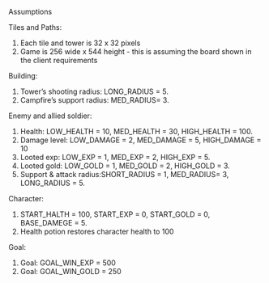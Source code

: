 Assumptions

Tiles and Paths:
1. Each tile and tower is 32 x 32 pixels
2. Game is 256 wide x 544 height - this is assuming the board shown in the client requirements

Building:
1. Tower’s shooting radius: LONG_RADIUS = 5.
2. Campfire’s support radius:  MED_RADIUS= 3.

Enemy and allied soldier:
1. Health: LOW_HEALTH = 10, MED_HEALTH = 30, HIGH_HEALTH = 100.
2. Damage level: LOW_DAMAGE = 2, MED_DAMAGE = 5, HIGH_DAMAGE = 10
3. Looted exp: LOW_EXP = 1, MED_EXP = 2, HIGH_EXP = 5.
4. Looted gold: LOW_GOLD = 1, MED_GOLD = 2, HIGH_GOLD = 3.
5. Support & attack radius:SHORT_RADIUS = 1, MED_RADIUS= 3, LONG_RADIUS = 5.


Character:
1. START_HALTH = 100, START_EXP = 0, START_GOLD = 0, BASE_DAMEGE = 5.
2. Health potion restores character health to 100

Goal:
1. Goal: GOAL_WIN_EXP = 500
2. Goal: GOAL_WIN_GOLD = 250

